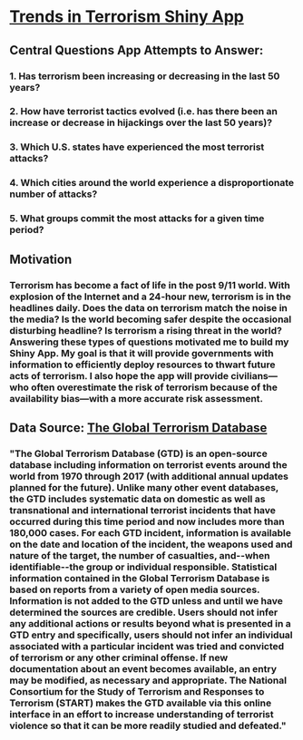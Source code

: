 # [Trends in Terrorism Shiny App](https://cjcarlevato.shinyapps.io/Trends_In_Terrorism/) 

## Central Questions App Attempts to Answer:
### 1. Has terrorism been increasing or decreasing in the last 50 years?
### 2. How have terrorist tactics evolved (i.e. has there been an increase or decrease in hijackings over the last 50 years)?
### 3. Which U.S. states have experienced the most terrorist attacks?
### 4. Which cities around the world experience a disproportionate number of attacks?
### 5. What groups commit the most attacks for a given time period?


## Motivation 
### Terrorism has become a fact of life in the post 9/11 world. With explosion of the Internet and a 24-hour new, terrorism is in the headlines daily. Does the data on terrorism match the noise in the media? Is the world becoming safer despite the occasional disturbing headline? Is terrorism a rising threat in the world? Answering these types of questions motivated me to build my Shiny App. My goal is that it will provide governments with information to efficiently deploy resources to thwart future acts of terrorism. I also hope the app will provide civilians—who often overestimate the risk of terrorism because of the availability bias—with a more accurate risk assessment. 

## Data Source: [The Global Terrorism Database](https://www.start.umd.edu/gtd/about/)
### "The Global Terrorism Database (GTD) is an open-source database including information on terrorist events around the world from 1970 through 2017 (with additional annual updates planned for the future). Unlike many other event databases, the GTD includes systematic data on domestic as well as transnational and international terrorist incidents that have occurred during this time period and now includes more than 180,000 cases. For each GTD incident, information is available on the date and location of the incident, the weapons used and nature of the target, the number of casualties, and--when identifiable--the group or individual responsible. Statistical information contained in the Global Terrorism Database is based on reports from a variety of open media sources. Information is not added to the GTD unless and until we have determined the sources are credible. Users should not infer any additional actions or results beyond what is presented in a GTD entry and specifically, users should not infer an individual associated with a particular incident was tried and convicted of terrorism or any other criminal offense. If new documentation about an event becomes available, an entry may be modified, as necessary and appropriate. The National Consortium for the Study of Terrorism and Responses to Terrorism (START) makes the GTD available via this online interface in an effort to increase understanding of terrorist violence so that it can be more readily studied and defeated." 

